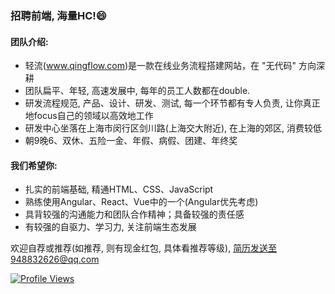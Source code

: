 ### 招聘前端, 海量HC!😄

#### 团队介绍:

 - 轻流(www.qingflow.com)是一款在线业务流程搭建网站，在 "无代码" 方向深耕
 - 团队扁平、年轻, 高速发展中, 每年的员工人数都在double.
 - 研发流程规范, 产品、设计、研发、测试, 每一个环节都有专人负责, 让你真正地focus自己的领域以高效地工作
 - 研发中心坐落在上海市闵行区剑川路(上海交大附近), 在上海的郊区, 消费较低
 - 朝9晚6、双休、五险一金、年假、病假、团建、年终奖

#### 我们希望你:

 - 扎实的前端基础, 精通HTML、CSS、JavaScript
 - 熟练使用Angular、React、Vue中的一个(Angular优先考虑)
 - 具背较强的沟通能力和团队合作精神；具备较强的责任感
 - 有较强的自驱力、学习力, 关注前端生态发展

欢迎自荐或推荐(如推荐, 则有现金红包, 具体看推荐等级), 简历发送至948832626@qq.com

[![Profile Views](https://komarev.com/ghpvc/?username=Eve-Sama)](https://github.com/Eve-Sama)